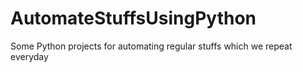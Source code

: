 # AutomateStuffsUsingPython
Some Python projects for automating regular stuffs which we repeat everyday
